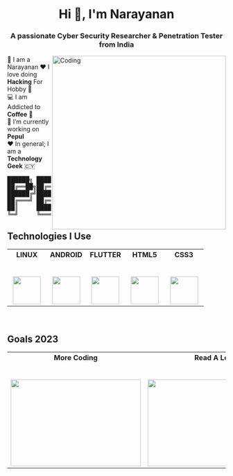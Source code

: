 <h1 align="center">Hi 👋, I'm Narayanan</h1>
<h3 align="center">A passionate Cyber Security Researcher & Penetration Tester from India</h3>
<img align="right" alt="Coding" width="400" src="https://raw.githubusercontent.com/narayanan-pepul/Read-Me/main/Sec2.webp">

🚀 I am a Narayanan
❤ I love doing **Hacking** For Hobby 🚀 <br>
💻 I am Addicted to **Coffee** 💎<br>
🔭 I’m currently working on **Pepul**<br>
❤ In general; I am a **Technology Geek**  🇨🇾<br>


<pre>
██████╗ ███████╗██████╗     ████████╗ ██████╗  ██████╗ ██╗     ███████╗
██╔══██╗██╔════╝██╔══██╗    ╚══██╔══╝██╔═══██╗██╔═══██╗██║     ██╔════╝
██████╔╝█████╗  ██████╔╝       ██║   ██║   ██║██║   ██║██║     ███████╗
██╔═══╝ ██╔══╝  ██╔═══╝        ██║   ██║   ██║██║   ██║██║     ╚════██║
██║     ███████╗██║            ██║   ╚██████╔╝╚██████╔╝███████╗███████║
╚═╝     ╚══════╝╚═╝            ╚═╝    ╚═════╝  ╚═════╝ ╚══════╝╚══════╝
</pre>


## Technologies I Use

<table>
  <tbody>
    <tr valign="top">
      <td width="20%" align="center">
        <span><strong>LINUX</strong></span><br><br><br>
        <img height="64px" src="https://cdn.svgporn.com/logos/linux-tux.svg">
      </td>
      <td width="20%" align="center">
        <span><strong>ANDROID</strong></span><br><br><br>
        <img height="64px" src="https://cdn.svgporn.com/logos/android.svg">
      </td>
      <td width="20%" align="center">
        <span><strong>FLUTTER</strong></span><br><br><br>
        <img height="64px" src="https://cdn.svgporn.com/logos/flutter.svg">
      </td>
      <td width="20%" align="center">
        <span><strong>HTML5</strong></span><br><br><br>
        <img height="64px" src="https://cdn.svgporn.com/logos/html-5.svg">
      </td>
      <td width="20%" align="center">
        <span><strong>CSS3</strong></span><br><br><br>
        <img height="64px" src="https://cdn.svgporn.com/logos/css-3.svg">
      </td>
      </tbody>
</table>
<br>

## Goals 2023

<table>
  <tbody>
    <tr valign="top">
      <td width="20%" align="center">
        <span><strong>More Coding</strong></span><br><br><br>
        <img height="200px" src="https://media.giphy.com/media/L1R1tvI9svkIWwpVYr/giphy.gif" width="300px">
      </td>
      <td width="20%" align="center">
        <span><strong>Read A Lot</strong></span><br><br><br>
        <img height="200px" src="https://media.giphy.com/media/l6SQZJCWcXQd7mzoiF/giphy.gif" width="300px">
      </td>
      <td width="20%" align="center">
        <span><strong>Meet New People</strong></span><br><br><br>
        <img height="200px" src="https://media.giphy.com/media/uNx0YANtETDM6piXju/giphy.gif" width="300px">
      </td>
      </tbody>
</table>

<br>

